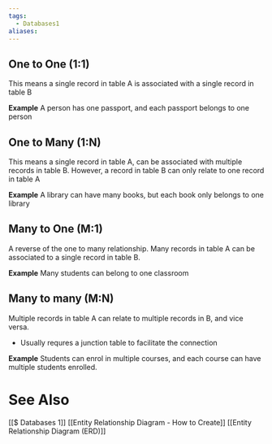 ```yaml
---
tags:
  - Databases1
aliases:
---
```

## One to One (1:1)
This means a single record in table A is associated with a single record in table B

**Example**
A person has one passport, and each passport belongs to one person

## One to Many (1:N)
This means a single record in table A, can be associated with multiple records in table B. However, a record in table B can only relate to one record in table A

**Example**
A library can have many books, but each book only belongs to one library

## Many to One (M:1)
A reverse of the one to many relationship. Many records in table A can be associated to a single record in table B.

**Example**
Many students can belong to one classroom


## Many to many (M:N)
Multiple records in table A can relate to multiple records in B, and vice versa. 
- Usually requres a junction table to facilitate the connection

**Example**
Students can enrol in multiple courses, and each course can have multiple students enrolled.



# See Also
[[$ Databases 1]]
[[Entity Relationship Diagram -  How to Create]]
[[Entity Relationship Diagram (ERD)]]
